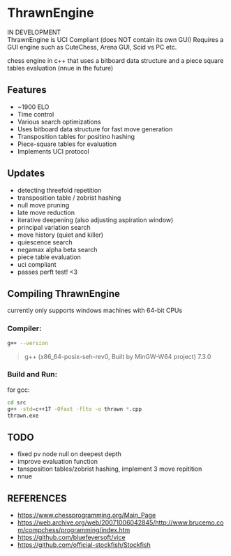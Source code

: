 # ThrawnEngine
IN DEVELOPMENT <br>
ThrawnEngine is UCI Compliant (does NOT contain its own GUI)
Requires a GUI engine such as CuteChess, Arena GUI, Scid vs PC etc.

chess engine in c++ that uses a bitboard data structure and a piece square tables evaluation (nnue in the future)

## Features
- ~1900 ELO
- Time control
- Various search optimizations
- Uses bitboard data structure for fast move generation
- Transposition tables for positino hashing
- Piece-square tables for evaluation
- Implements UCI protocol

## Updates
- detecting threefold repetition
- transposition table / zobrist hashing
- null move pruning
- late move reduction
- iterative deepening (also adjusting aspiration window)
- principal variation search
- move history (quiet and killer)
- quiescence search
- negamax alpha beta search
- piece table evaluation
- uci compliant
- passes perft test! <3

## Compiling ThrawnEngine
currently only supports windows machines with 64-bit CPUs
### Compiler:
```bash
g++ --version
```
> g++ (x86_64-posix-seh-rev0, Built by MinGW-W64 project) 7.3.0

### Build and Run:
for gcc: 
```bash
cd src
g++ -std=c++17 -Ofast -flto -o thrawn *.cpp
thrawn.exe
``` 

## TODO
- fixed pv node null on deepest depth
- improve evaluation function
- tansposition tables/zobrist hashing, implement 3 move repitition
- nnue

## REFERENCES
- https://www.chessprogramming.org/Main_Page
- https://web.archive.org/web/20071006042845/http://www.brucemo.com/compchess/programming/index.htm
- https://github.com/bluefeversoft/vice
- https://github.com/official-stockfish/Stockfish

